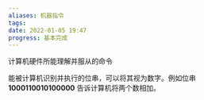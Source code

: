 ```yaml
---
aliases: 机器指令
tags: 
date: 2022-01-05 19:47
progress: 基本完成
---
```

计算机硬件所能理解并服从的命令

能被计算机识别并执行的位串，可以将其视为数字。例如位串
**1000110010100000**
告诉计算机将两个数相加。